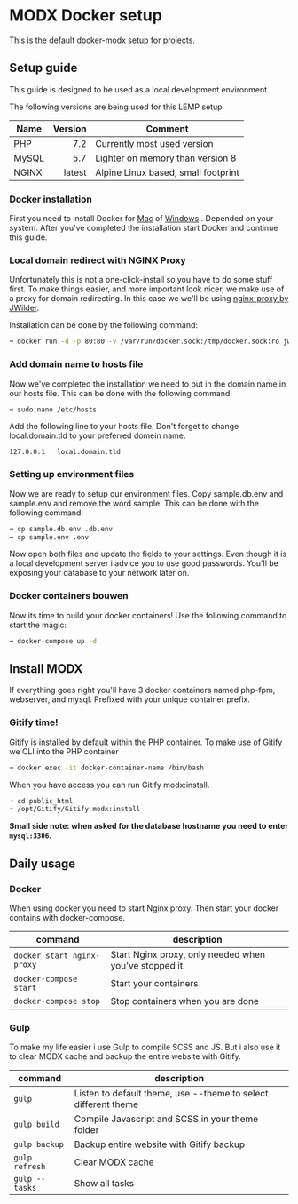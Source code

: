 # MODX Docker setup
This is the default docker-modx setup for projects.

## Setup guide
This guide is designed to be used as a local development environment.

The following versions are being used for this LEMP setup

| Name | Version | Comment
| --- | ---: | ---
| PHP | 7.2 | Currently most used version
| MySQL | 5.7 | Lighter on memory than version 8
| NGINX | latest | Alpine Linux based, small footprint 

### Docker installation
First you need to install Docker for [Mac](https://docs.docker.com/v17.12/docker-for-mac/install/) of [Windows](https://docs.docker.com/v17.12/docker-for-windows/install/).. Depended on your system.
After you've completed the installation start Docker and continue this guide.

### Local domain redirect with NGINX Proxy
Unfortunately this is not a one-click-install so you have to do some stuff first. To make things easier, and more important look nicer, we make use of a proxy for domain redirecting.
In this case we we'll be using [nginx-proxy by JWilder](https://github.com/jwilder/nginx-proxy).

Installation can be done by the following command:
```zsh
➜ docker run -d -p 80:80 -v /var/run/docker.sock:/tmp/docker.sock:ro jwilder/nginx-proxy
```

### Add domain name to hosts file
Now we've completed the installation we need to put in the domain name in our hosts file. 
This can be done with the following command: 
```zsh
➜ sudo nano /etc/hosts
```

Add the following line to your hosts file. Don't forget to change local.domain.tld to your preferred domein name. 
```text
127.0.0.1   local.domain.tld
```

### Setting up environment files
Now we are ready to setup our environment files. Copy sample.db.env and sample.env and remove the word sample.
This can be done with the following command:
```zsh
➜ cp sample.db.env .db.env
➜ cp sample.env .env
```

Now open both files and update the fields to your settings. Even though it is a local development server
i advice you to use good passwords. You'll be exposing your database to your network later on.

### Docker containers bouwen
Now its time to build your docker containers! Use the following command to start the magic:
```zsh
➜ docker-compose up -d
```

## Install MODX
If everything goes right you'll have 3 docker containers named php-fpm, webserver, and mysql. 
Prefixed with your unique container prefix. 

### Gitify time!
Gitify is installed by default within the PHP container. To make use of Gitify we CLI into the PHP container 
```zsh
➜ docker exec -it docker-container-name /bin/bash
```  

When you have access you can run Gitify modx:install.
```zsh
➜ cd public_html
➜ /opt/Gitify/Gitify modx:install
```
__Small side note: when asked for the database hostname you need to enter `mysql:3306`.__

## Daily usage

### Docker
When using docker you need to start Nginx proxy. Then start your docker contains with docker-compose.

| command | description
| --- | ---
| `docker start nginx-proxy` | Start Nginx proxy, only needed when you've stopped it.
| `docker-compose start` | Start your containers
| `docker-compose stop` | Stop containers when you are done

### Gulp
To make my life easier i use Gulp to compile SCSS and JS. But i also use it to clear MODX cache 
and backup the entire website with Gitify. 

| command | description
| --- | ---
| `gulp` | Listen to default theme, use --theme to select different theme
| `gulp build` | Compile Javascript and SCSS in your theme folder
| `gulp backup` | Backup entire website with Gitify backup
| `gulp refresh` | Clear MODX cache
| `gulp --tasks` | Show all tasks